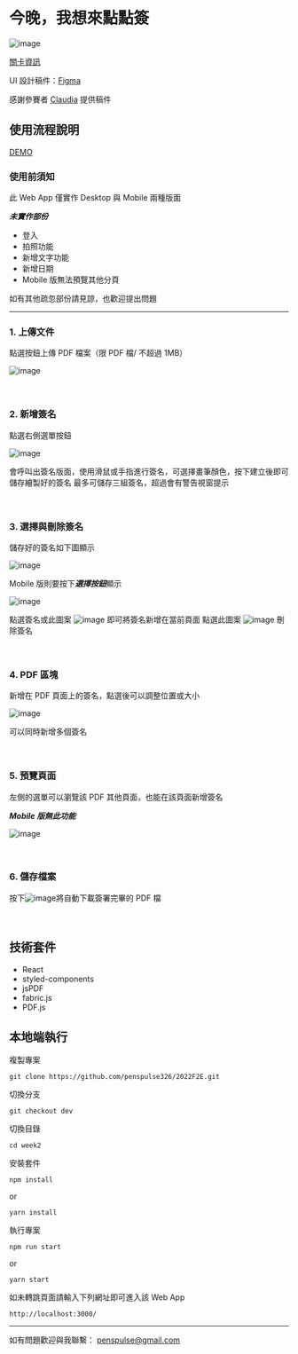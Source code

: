 # 今晚，我想來點點簽 

![image](https://user-images.githubusercontent.com/22139550/223066068-444fc6b3-09a6-49ee-b73b-5dd348b5df58.png)

[關卡資訊](https://2022.thef2e.com/news/week2)

UI 設計稿件：[Figma](https://www.figma.com/file/xINlkpj0AowEGQDVwahjqj/Week2---%E4%BB%8A%E6%99%9A%EF%BC%8C%E6%88%91%E6%83%B3%E4%BE%86%E9%BB%9E%E9%BB%9E%E7%B0%BD?node-id=0%3A1)

感謝參賽者 [Claudia](https://2022.thef2e.com/users/12061549261452684531/) 提供稿件

## 使用流程說明

[DEMO](https://penspulse326.github.io/2022F2E/week2/#/)

### 使用前須知

此 Web App 僅實作 Desktop 與 Mobile 兩種版面

***未實作部份***
- 登入
- 拍照功能
- 新增文字功能
- 新增日期
- Mobile 版無法預覽其他分頁

如有其他疏忽部份請見諒，也歡迎提出問題

----

### 1. 上傳文件

  點選按鈕上傳 PDF 檔案（限 PDF 檔/ 不超過 1MB）

![image](https://user-images.githubusercontent.com/22139550/223064401-ce4fdc35-f509-4809-8761-ae81405db4be.png)
<br>
<br>
<br>
### 2. 新增簽名

  點選右側選單按鈕 

![image](https://user-images.githubusercontent.com/22139550/223065566-8177bc88-c956-407f-a640-ff021a4e5ccb.png)

  會呼叫出簽名版面，使用滑鼠或手指進行簽名，可選擇畫筆顏色，按下建立後即可儲存繪製好的簽名
  最多可儲存三組簽名，超過會有警告視窗提示
<br>
<br>
<br>
### 3. 選擇與刪除簽名

儲存好的簽名如下圖顯示

![image](https://user-images.githubusercontent.com/22139550/223066373-69caa330-3ff3-46e2-8154-2b48b7917bc6.png)

Mobile 版則要按下***選擇按鈕***顯示

![image](https://user-images.githubusercontent.com/22139550/223066714-a0241005-e66c-4dc7-b3bc-3f71db77630f.png)

點選簽名或此圖案 ![image](https://user-images.githubusercontent.com/22139550/223066815-081bb79e-9c95-4d2b-b5dc-3e1450d04513.png) 即可將簽名新增在當前頁面
點選此圖案 ![image](https://user-images.githubusercontent.com/22139550/223067029-28ecf86b-0a1b-4701-b288-a8e9978813c6.png) 刪除簽名
<br>
<br>
<br>
### 4. PDF 區塊

新增在 PDF 頁面上的簽名，點選後可以調整位置或大小

![image](https://user-images.githubusercontent.com/22139550/223068123-0f6cedc2-10a3-4e52-95cd-bc4ea9c87650.png)

可以同時新增多個簽名
<br>
<br>
<br>
### 5.  預覽頁面

左側的選單可以瀏覽該 PDF 其他頁面，也能在該頁面新增簽名

***Mobile 版無此功能***

![image](https://user-images.githubusercontent.com/22139550/223068291-24774aa3-b16d-465d-bfe0-fe0b29a04ab8.png)
<br>
<br>
<br>
### 6. 儲存檔案 

按下![image](https://user-images.githubusercontent.com/22139550/223069160-a25791bf-5d57-4d85-8a91-11b93b3cfa6b.png)將自動下載簽署完畢的 PDF 檔
<br>
<br>
<br>

## 技術套件

- React
- styled-components
- jsPDF
- fabric.js
- PDF.js

## 本地端執行

複製專案

```
git clone https://github.com/penspulse326/2022F2E.git
```

切換分支

```
git checkout dev
```

切換目錄

```
cd week2
```

安裝套件

```
npm install
```

or

```
yarn install
```

執行專案

```
npm run start
```

or

```
yarn start
```

如未轉跳頁面請輸入下列網址即可進入該 Web App

```
http://localhost:3000/
```
----
如有問題歡迎與我聯繫： penspulse@gmail.com

